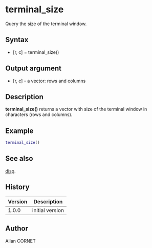 

# terminal_size

Query the size of the terminal window.

## Syntax

- [r, c] = terminal_size()

## Output argument

 - [r, c] - a vector: rows and columns

## Description


  <p><b>terminal_size()</b> returns a vector with size of the terminal window in characters (rows and columns).</p>


## Example

```matlab
terminal_size()
```

## See also

[disp](../display_format/disp.md).
## History

|Version|Description|
|------|------|
|1.0.0|initial version|


## Author

Allan CORNET



